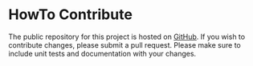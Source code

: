 # HowTo Contribute

The public repository for this project is hosted on [GitHub](https://github.com/akalinux/xml-sig-oo).  If you wish to contribute changes, please submit a pull request.  Please make sure to include unit tests and documentation with your changes.

